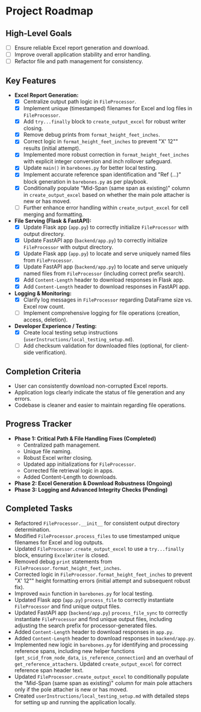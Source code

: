# Project Roadmap

## High-Level Goals
- [ ] Ensure reliable Excel report generation and download.
- [ ] Improve overall application stability and error handling.
- [ ] Refactor file and path management for consistency.

## Key Features
- **Excel Report Generation:**
  - [x] Centralize output path logic in `FileProcessor`.
  - [x] Implement unique (timestamped) filenames for Excel and log files in `FileProcessor`.
  - [x] Add `try...finally` block to `create_output_excel` for robust writer closing.
  - [x] Remove debug prints from `format_height_feet_inches`.
  - [x] Correct logic in `format_height_feet_inches` to prevent "X' 12"" results (initial attempt).
  - [x] Implemented more robust correction in `format_height_feet_inches` with explicit integer conversion and inch rollover safeguard.
  - [x] Update `main()` in `barebones.py` for better local testing.
  - [x] Implement accurate reference span identification and "Ref (...)" block generation in `barebones.py` as per playbook.
  - [x] Conditionally populate "Mid-Span (same span as existing)" column in `create_output_excel` based on whether the main pole attacher is new or has moved.
  - [ ] Further enhance error handling within `create_output_excel` for cell merging and formatting.
- **File Serving (Flask & FastAPI):**
  - [x] Update Flask app (`app.py`) to correctly initialize `FileProcessor` with output directory.
  - [x] Update FastAPI app (`backend/app.py`) to correctly initialize `FileProcessor` with output directory.
  - [x] Update Flask app (`app.py`) to locate and serve uniquely named files from `FileProcessor`.
  - [x] Update FastAPI app (`backend/app.py`) to locate and serve uniquely named files from `FileProcessor` (including correct prefix search).
  - [x] Add `Content-Length` header to download responses in Flask app.
  - [x] Add `Content-Length` header to download responses in FastAPI app.
- **Logging & Monitoring:**
  - [x] Clarify log messages in `FileProcessor` regarding DataFrame size vs. Excel row count.
  - [ ] Implement comprehensive logging for file operations (creation, access, deletion).
- **Developer Experience / Testing:**
  - [x] Create local testing setup instructions (`userInstructions/local_testing_setup.md`).
  - [ ] Add checksum validation for downloaded files (optional, for client-side verification).

## Completion Criteria
- User can consistently download non-corrupted Excel reports.
- Application logs clearly indicate the status of file generation and any errors.
- Codebase is cleaner and easier to maintain regarding file operations.

## Progress Tracker
- **Phase 1: Critical Path & File Handling Fixes (Completed)**
  - Centralized path management.
  - Unique file naming.
  - Robust Excel writer closing.
  - Updated app initializations for `FileProcessor`.
  - Corrected file retrieval logic in apps.
  - Added Content-Length to downloads.
- **Phase 2: Excel Generation & Download Robustness (Ongoing)**
- **Phase 3: Logging and Advanced Integrity Checks (Pending)**

## Completed Tasks
- Refactored `FileProcessor.__init__` for consistent output directory determination.
- Modified `FileProcessor.process_files` to use timestamped unique filenames for Excel and log outputs.
- Updated `FileProcessor.create_output_excel` to use a `try...finally` block, ensuring `ExcelWriter` is closed.
- Removed debug `print` statements from `FileProcessor.format_height_feet_inches`.
- Corrected logic in `FileProcessor.format_height_feet_inches` to prevent "X' 12"" height formatting errors (initial attempt and subsequent robust fix).
- Improved `main` function in `barebones.py` for local testing.
- Updated Flask app (`app.py`) `process_file` to correctly instantiate `FileProcessor` and find unique output files.
- Updated FastAPI app (`backend/app.py`) `process_file_sync` to correctly instantiate `FileProcessor` and find unique output files, including adjusting the search prefix for processor-generated files.
- Added `Content-Length` header to download responses in `app.py`.
- Added `Content-Length` header to download responses in `backend/app.py`.
- Implemented new logic in `barebones.py` for identifying and processing reference spans, including new helper functions (`get_scid_from_node_data`, `is_reference_connection`) and an overhaul of `get_reference_attachers`. Updated `create_output_excel` for correct reference span header text.
- Updated `FileProcessor.create_output_excel` to conditionally populate the "Mid-Span (same span as existing)" column for main pole attachers only if the pole attacher is new or has moved.
- Created `userInstructions/local_testing_setup.md` with detailed steps for setting up and running the application locally.
